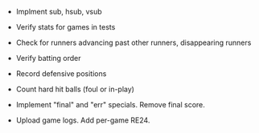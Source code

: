 * Implment sub, hsub, vsub

* Verify stats for games in tests

* Check for runners advancing past other runners, disappearing runners

* Verify batting order

* Record defensive positions

* Count hard hit balls (foul or in-play)

* Implement "final" and "err" specials.  Remove final score.

* Upload game logs.  Add per-game RE24.
